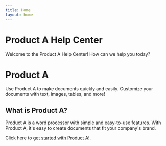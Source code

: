 ```yaml
---
title: Home
layout: home
---
```

# Product A Help Center

Welcome to the Product A Help Center!
How can we help you today?

# Product A

Use Product A to make documents quickly and easily. Customize your documents with text, images, tables, and more!

## What is Product A?

Product A is a word processor with simple and easy-to-use features. With Product A, it's easy to create documents that fit your company's brand.

Click here to [get started with Product A!](QuickStart.html).

[Just the Docs]: https://just-the-docs.github.io/just-the-docs/
[GitHub Pages]: https://docs.github.com/en/pages
[README]: https://github.com/just-the-docs/just-the-docs-template/blob/main/README.md
[Jekyll]: https://jekyllrb.com
[GitHub Pages / Actions workflow]: https://github.blog/changelog/2022-07-27-github-pages-custom-github-actions-workflows-beta/
[use this template]: https://github.com/just-the-docs/just-the-docs-template/generate

